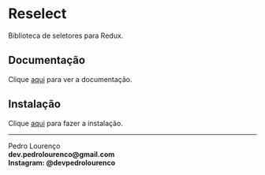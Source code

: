 # Reselect

Biblioteca de seletores para Redux.

## Documentação

Clique [aqui](https://github.com/reduxjs/reselect) para ver a documentação.

## Instalação

Clique [aqui](https://www.npmjs.com/package/reselect) para fazer a instalação.


<hr>
<stong>Pedro Lourenço</strong><br>
<Strong>dev.pedrolourenco@gmail.com</strong><br>
<Strong>Instagram: @devpedrolourenco</strong>